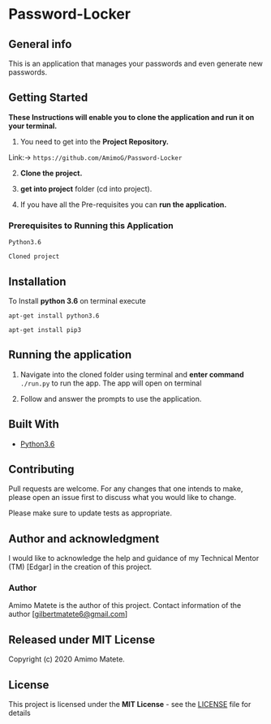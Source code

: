 # Password-Locker

## General info
This is an application that manages your passwords and even generate new passwords.

## Getting Started

**These Instructions will enable you to clone the application and run it on your terminal.**

1. You need to get into the **Project Repository.**

Link:-> ```https://github.com/AmimoG/Password-Locker```

2. **Clone the project.**

3. **get into project** folder (cd into project).

4. If you have all the Pre-requisites you can **run the application.**


### Prerequisites to Running this Application

```
Python3.6
```
```
Cloned project
```
## Installation

To Install **python 3.6** on terminal execute

```
apt-get install python3.6
```

```
apt-get install pip3
```

## Running the application

1. Navigate into the cloned folder using terminal and **enter command** `./run.py` to run the app.
The app will open on terminal

2. Follow and answer the prompts to use the application.


## Built With

* [Python3.6](https://docs.python.org/3/)


## Contributing
Pull requests are welcome. For any changes that one intends to make, please open an issue first to discuss what you would like to change.

Please make sure to update tests as appropriate.

## Author and acknowledgment

I would like to acknowledge the help and guidance of my Technical Mentor (TM) [Edgar] in the creation of this project.

### Author 
 Amimo Matete is the author of this project. Contact information of the author [gilbertmatete6@gmail.com]

## Released under MIT License

Copyright (c) 2020 Amimo Matete.

## License

This project is licensed under the **MIT License** - see the [LICENSE](LICENSE.md) file for details

